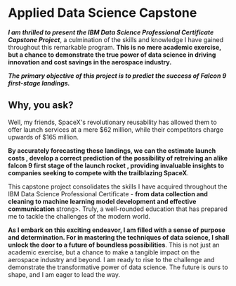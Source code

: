 <h1>Applied Data Science Capstone</h1>

***I am thrilled to present the IBM Data Science Professional Certificate Capstone Project***, a culmination of the skills and knowledge I have gained throughout this remarkable program. **This is no mere academic exercise, but a chance to demonstrate the true power of data science in driving innovation and cost savings in the aerospace industry.**

***The primary objective of this project is to predict the success of Falcon 9 first-stage landings.*** 
<h2>Why, you ask?</h2>
Well, my friends, SpaceX's revolutionary reusability has allowed them to offer launch services at a mere $62 million, while their competitors charge upwards of $165 million. 
<p>
<strong>  By accurately forecasting these landings, we can the estimate launch costs , develop a correct prediction of the possibility of retreiving an alike falcon 9 first stage of the launch rocket , providing invaluable insights to companies seeking to compete with the trailblazing SpaceX</strong>.
</p>
<p>
    This capstone project consolidates the skills I have acquired throughout the IBM Data Science Professional Certificate -  <strong> from data collection and cleaning to machine learning model development and effective communication </strong>strong>. Truly, a well-rounded education that has prepared me to tackle the challenges of the modern world.
</p>
<p>
    <strong>As I embark on this exciting endeavor, I am filled with a sense of purpose and determination. For in mastering the techniques of data science, I shall unlock the door to a future of boundless possibilities</strong>. This is not just an academic exercise, but a chance to make a tangible impact on the aerospace industry and beyond. I am ready to rise to the challenge and demonstrate the transformative power of data science. The future is ours to shape, and I am eager to lead the way.
</p>
  
